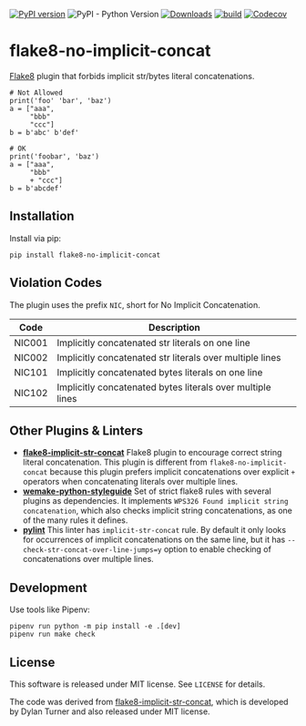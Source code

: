 [![PyPI version](https://badge.fury.io/py/flake8-no-implicit-concat.svg)](https://badge.fury.io/py/flake8-no-implicit-concat)
![PyPI - Python Version](https://img.shields.io/pypi/pyversions/flake8-no-implicit-concat)
[![Downloads](https://pepy.tech/badge/flake8-no-implicit-concat/month)](https://pepy.tech/project/flake8-no-implicit-concat)
[![build](https://github.com/10sr/flake8-no-implicit-concat/actions/workflows/build.yaml/badge.svg)](https://github.com/10sr/flake8-no-implicit-concat/actions/workflows/build.yaml)
[![Codecov](https://codecov.io/gh/10sr/flake8-no-implicit-concat/branch/master/graph/badge.svg)](https://codecov.io/gh/10sr/flake8-no-implicit-concat)



flake8-no-implicit-concat
=========================

[Flake8][] plugin that forbids implicit str/bytes literal concatenations.

    # Not Allowed
    print('foo' 'bar', 'baz')
    a = ["aaa",
         "bbb"
         "ccc"]
    b = b'abc' b'def'

    # OK
    print('foobar', 'baz')
    a = ["aaa",
         "bbb"
         + "ccc"]
    b = b'abcdef'
 

Installation
------------

Install via pip:

    pip install flake8-no-implicit-concat


Violation Codes
---------------

The plugin uses the prefix `NIC`, short for No Implicit Concatenation.

| Code   | Description                                                |
| ------ | ---------------------------------------------------------- |
| NIC001 | Implicitly concatenated str literals on one line           |
| NIC002 | Implicitly concatenated str literals over multiple lines   |
| NIC101 | Implicitly concatenated bytes literals on one line         |
| NIC102 | Implicitly concatenated bytes literals over multiple lines |


Other Plugins & Linters
-----------------------

- [**flake8-implicit-str-concat**][flake8-implicit-str-concat]
  Flake8 plugin to encourage correct string literal concatenation.
  This plugin is different from `flake8-no-implicit-concat`
  because this plugin prefers implicit concatenations over explicit `+`
  operators when concatenating literals over multiple lines.
- [**wemake-python-styleguide**][wemake-python-styleguide]
  Set of strict flake8 rules with several plugins as dependencies.
  It implements `WPS326 Found implicit string concatenation`, which also
  checks implicit string concatenations, as one of the many rules it defines.
- [**pylint**][pylint] 
  This linter has `implicit-str-concat` rule.
  By default it only looks for occurrences of implicit concatenations on the
  same line, but it has `--check-str-concat-over-line-jumps=y` option
  to enable checking of concatenations over multiple lines.


Development
-----------

Use tools like Pipenv:

    pipenv run python -m pip install -e .[dev]
    pipenv run make check


License
-------

This software is released under MIT license. See `LICENSE` for details.

The code was derived from [flake8-implicit-str-concat][], which is developed by
Dylan Turner and also released under MIT license.



[Flake8]: https://flake8.pycqa.org/en/latest/
[flake8-implicit-str-concat]: https://github.com/keisheiled/flake8-implicit-str-concat
[wemake-python-styleguide]: https://github.com/wemake-services/wemake-python-styleguide
[pylint]: https://github.com/PyCQA/pylint
